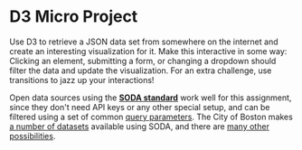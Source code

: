 # D3 Micro Project

Use D3 to retrieve a JSON data set from somewhere on the internet and create an interesting visualization for it. Make this interactive in some way: Clicking an element, submitting a form, or changing a dropdown should filter the data and update the visualization. For an extra challenge, use transitions to jazz up your interactions!

Open data sources using the **[SODA standard](http://dev.socrata.com/)** work well for this assignment, since they don't need API keys or any other special setup, and can be filtered using a set of common [query parameters](http://dev.socrata.com/docs/queries.html). The City of Boston makes [a number of datasets](https://data.cityofboston.gov/browse?limitTo=datasets) available using SODA, and there are [many other possibilities](https://opendata.socrata.com/dataset/Socrata-Customer-Spotlights/6wk3-4ija).
